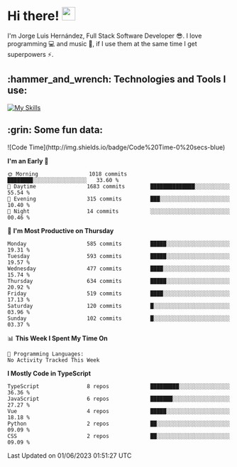 <h1 align="left">
 <abc>
  <br>Hi there! <img src="https://user-images.githubusercontent.com/42378118/110234147-e3259600-7f4e-11eb-95be-0c4047144dea.gif" width="30"><br>
 </abc>
</h1>

I'm Jorge Luis Hernández, Full Stack Software Developer :sunglasses:. I love programming :computer: and music :musical_score:, if I use them at the same time I get superpowers :zap:. 


<h2 align="left">:hammer_and_wrench: Technologies and Tools I use:</h2>

[![My Skills](https://skillicons.dev/icons?i=js,ts,html,css,py,vue,react,next,nest,postgres,mysql)](https://skillicons.dev)

<h2 align="left">:grin: Some fun data:</h2>
<!--START_SECTION:waka-->
![Code Time](http://img.shields.io/badge/Code%20Time-0%20secs-blue)

**I'm an Early 🐤** 

```text
🌞 Morning                1018 commits        ████████░░░░░░░░░░░░░░░░░   33.60 % 
🌆 Daytime                1683 commits        ██████████████░░░░░░░░░░░   55.54 % 
🌃 Evening                315 commits         ███░░░░░░░░░░░░░░░░░░░░░░   10.40 % 
🌙 Night                  14 commits          ░░░░░░░░░░░░░░░░░░░░░░░░░   00.46 % 
```
📅 **I'm Most Productive on Thursday** 

```text
Monday                   585 commits         █████░░░░░░░░░░░░░░░░░░░░   19.31 % 
Tuesday                  593 commits         █████░░░░░░░░░░░░░░░░░░░░   19.57 % 
Wednesday                477 commits         ████░░░░░░░░░░░░░░░░░░░░░   15.74 % 
Thursday                 634 commits         █████░░░░░░░░░░░░░░░░░░░░   20.92 % 
Friday                   519 commits         ████░░░░░░░░░░░░░░░░░░░░░   17.13 % 
Saturday                 120 commits         █░░░░░░░░░░░░░░░░░░░░░░░░   03.96 % 
Sunday                   102 commits         █░░░░░░░░░░░░░░░░░░░░░░░░   03.37 % 
```


📊 **This Week I Spent My Time On** 

```text
💬 Programming Languages: 
No Activity Tracked This Week
```

**I Mostly Code in TypeScript** 

```text
TypeScript               8 repos             █████████░░░░░░░░░░░░░░░░   36.36 % 
JavaScript               6 repos             ███████░░░░░░░░░░░░░░░░░░   27.27 % 
Vue                      4 repos             █████░░░░░░░░░░░░░░░░░░░░   18.18 % 
Python                   2 repos             ██░░░░░░░░░░░░░░░░░░░░░░░   09.09 % 
CSS                      2 repos             ██░░░░░░░░░░░░░░░░░░░░░░░   09.09 % 
```




 Last Updated on 01/06/2023 01:51:27 UTC
<!--END_SECTION:waka-->
